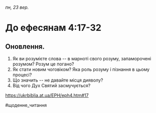 
_пн, 23 вер._

# До ефесянам 4:17-32

## Оновлення.
1. Як ви розумієте слова -- в марноті свого розуму, запаморочені розумом? Розум це погано?
2. Як стати новим чоговіком? Яка роль розуму і пізнання в цьому процесі?
3. Що значить -- не давайте місця дияволу?
4. Від чого Дух Святий засмучується?

https://ukrbiblia.at.ua/EPH/eph4.htm#17 

#щоденне_читання
